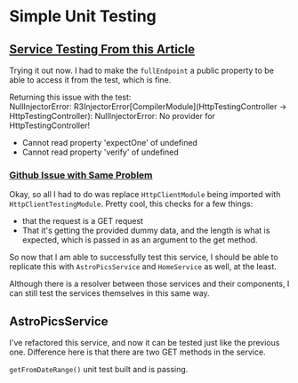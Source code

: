 # Simple Unit Testing

## [Service Testing From this Article](https://blog.knoldus.com/unit-testing-of-angular-service-with-httpclient/)

Trying it out now. I had to make the `fullEndpoint` a public property to be able to access it from the test, which is fine.  

Returning this issue with the test:  
NullInjectorError: R3InjectorError[CompilerModule](HttpTestingController -> HttpTestingController):
  NullInjectorError: No provider for HttpTestingController!

- Cannot read property 'expectOne' of undefined
- Cannot read property 'verify' of undefined

### [Github Issue with Same Problem](https://github.com/angular/angular/issues/18499)

Okay, so all I had to do was replace `HttpClientModule` being imported with `HttpClientTestingModule`.
Pretty cool, this checks for a few things:

- that the request is a GET request
- That it's getting the provided dummy data, and the length is what is expected, which is passed in as an argument to the get method.  

So now that I am able to successfully test this service, I should be able to replicate this with `AstroPicsService` and `HomeService` as well, at the least.  

Although there is a resolver between those services and their components, I can still test the services themselves in this same way.

## AstroPicsService

I've refactored this service, and now it can be tested just like the previous one.
Difference here is that there are two GET methods in the service.  

`getFromDateRange()` unit test built and is passing.
